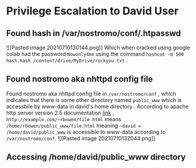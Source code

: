 # Privilege Escalation to David User
## Found hash in /var/nostromo/conf/.htpasswd
![[Pasted image 20210710130144.png]]
Which when cracked using google colab had the password `Nowonly4me` using the command `hashcat -m 500 hash.hash /content/drive/MyDrive/rockyou.txt` .
## Found nostromo aka nhttpd config file
Found nostromo aka nhttpd config file in `/var/nostromo/conf` , which indicates that there is some other directory named `public_www` which is accessbile by www-data 
in david's home directory . According to apache http server version 2.5 documentation [link](https://httpd.apache.org/docs/trunk/howto/public_html.html) , ` http://example.com/~rbowen/file.html` means `/home/rbowen/public_www/file.html`  meaning  `~david = /home/david/public_www` is accessible to www-data according to `/var/nostromo/conf`.
![[Pasted image 20210710132044.png]]
## Accessing /home/david/public_www directory

